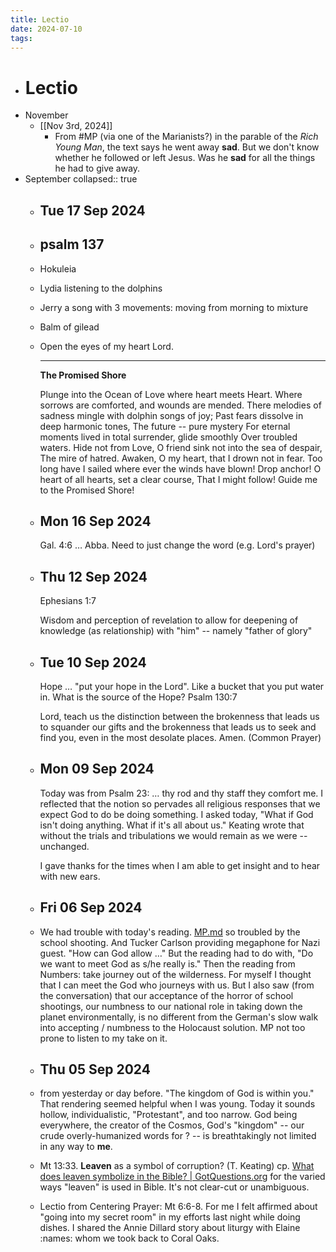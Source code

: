 ```yaml
---
title: Lectio
date: 2024-07-10
tags: 
---
```


- # Lectio
- November
	- [[Nov 3rd, 2024]]
		- From #MP (via one of the Marianists?) in the parable of the *Rich Young Man*, the text says he went away **sad**. But we don't know whether he followed or left Jesus. Was he **sad** for all the things he had to give away.
- September
  collapsed:: true
	- ## Tue 17 Sep 2024
	- ## psalm 137
	- Hokuleia
	- Lydia listening to the dolphins
	- Jerry a song with 3 movements: moving from morning to mixture
	- Balm of gilead
	- Open the eyes of my heart Lord.
	  
	  ---
	  
	  **The Promised Shore**
	  
	  Plunge into the Ocean of Love where heart meets Heart.
	  Where sorrows are comforted, and wounds are mended.
	  There melodies of sadness mingle with dolphin songs of joy;
	  Past fears dissolve in deep harmonic tones,
	  The future -- pure mystery
	  For eternal moments lived in total surrender, glide smoothly
	  Over troubled waters.
	  Hide not from Love, O friend sink not into the sea of despair,
	  The mire of hatred.
	  Awaken, O my heart, that I drown not in fear.
	  Too long have I sailed where ever the winds have blown!
	  Drop anchor! O heart of all hearts, set a clear course,
	  That I might follow! Guide me to the Promised Shore!
	- ## Mon 16 Sep 2024 
	  Gal. 4:6 … Abba. Need to just change the word (e.g. Lord's prayer)
	- ## Thu 12 Sep 2024 
	  Ephesians 1:7
	  
	  Wisdom and perception of revelation to allow for deepening of knowledge (as relationship) with "him" -- namely "father of glory"
	- ## Tue 10 Sep 2024 
	  Hope … "put your hope in the Lord". Like a bucket that you put water in. What is the source of the Hope? Psalm 130:7
	  
	  Lord, teach us the distinction between the brokenness that leads us to squander our gifts and the brokenness that leads us to seek and find you, even in the most desolate places. Amen. (Common Prayer)
	- ## Mon 09 Sep 2024 
	  Today was from Psalm 23: … thy rod and thy staff they comfort me. I reflected that the notion so pervades all religious responses that we expect God to do be doing something. I asked today, "What if God isn't doing anything. What if it's all about us." Keating wrote that without the trials and tribulations we would remain as we were -- unchanged. 
	  
	  I gave thanks for the times when I am able to get insight and to hear with new ears.
	- ## Fri 06 Sep 2024
	- We had trouble with today's reading. [MP.md](MP.md) so troubled by the school shooting. And Tucker Carlson providing megaphone for Nazi guest. "How can God allow …" But the reading had to do with, "Do we want to meet God as s/he really is." Then the reading from Numbers: take journey out of the wilderness. For myself I thought that I can meet the God who journeys with us. But I also saw (from the conversation) that our acceptance of the horror of school shootings, our numbness to our national role in taking down the planet environmentally, is no different from the German's slow walk into accepting / numbness to the Holocaust solution. MP not too prone to listen to my take on it.
	- ## Thu 05 Sep 2024
	- from yesterday or day before. "The kingdom of God is within you." That rendering seemed helpful when I was young. Today it sounds hollow, individualistic, "Protestant", and too narrow. God being everywhere, the creator of the Cosmos, God's "kingdom" -- our crude overly-humanized words for ? -- is breathtakingly not limited in any way to **me**.
	- Mt 13:33. **Leaven** as a symbol of corruption? (T. Keating) cp. [What does leaven symbolize in the Bible? | GotQuestions.org](https://www.gotquestions.org/leaven-in-the-Bible.html "What does leaven symbolize in the Bible? | GotQuestions.org") for the varied ways "leaven" is used in Bible. It's not clear-cut or unambiguous.
	- Lectio from Centering Prayer: Mt 6:6-8. For me I felt affirmed about "going into my secret room" in my efforts last night while doing dishes. I shared the Annie Dillard story about liturgy with Elaine :names: whom we took back to Coral Oaks.